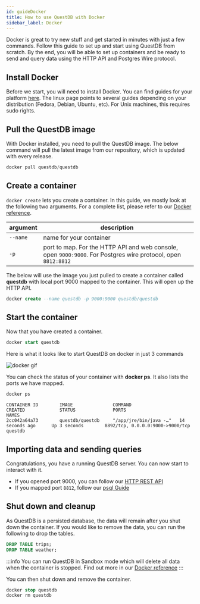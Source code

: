 ```yaml
---
id: guideDocker
title: How to use QuestDB with Docker
sidebar_label: Docker
---
```


Docker is great to try new stuff and get started in minutes with just a few
commands. Follow this guide to set up and start using QuestDB from scratch. By
the end, you will be able to set up containers and be ready to send and query
data using the HTTP API and Postgres Wire protocol.

## Install Docker

Before we start, you will need to install Docker. You can find guides for your
platform [here](https://docs.docker.com/get-docker/). The linux page points to
several guides depending on your distribution (Fedora, Debian, Ubuntu, etc). For
Unix machines, this requires sudo rights.

## Pull the QuestDB image

With Docker installed, you need to pull the QuestDB image. The below command
will pull the latest image from our repository, which is updated with every
release.

```sql title="Pull the latest image"
docker pull questdb/questdb
```

## Create a container

`docker create` lets you create a container. In this guide, we mostly look at
the following two arguments. For a complete list, please refer to our
[Docker reference](dockerReference.md).

| argument | description                                                                                                   |
| -------- | ------------------------------------------------------------------------------------------------------------- |
| `--name` | name for your container                                                                                       |
| `-p`     | port to map. For the HTTP API and web console, open `9000:9000`. For Postgres wire protocol, open `8812:8812` |

The below will use the image you just pulled to create a container called
**questdb** with local port 9000 mapped to the container. This will open up the
HTTP API.

```sql title="Create a container"
docker create --name questdb -p 9000:9000 questdb/questdb
```

## Start the container

Now that you have created a container.

```sql title="Start the container"
docker start questdb
```

Here is what it looks like to start QuestDB on docker in just 3 commands

![docker gif](/img/doc/dockerCinema.gif)

You can check the status of your container with **docker ps**. It also lists the
ports we have mapped.

```sql title="Check existing containers"
docker ps
```

```shell script
CONTAINER ID        IMAGE               COMMAND                  CREATED             STATUS              PORTS                              NAMES
2cc042a64a73        questdb/questdb     "/app/jre/bin/java -…"   14 seconds ago      Up 3 seconds        8892/tcp, 0.0.0.0:9000->9000/tcp   questdb
```

## Importing data and sending queries

Congratulations, you have a running QuestDB server. You can now start to
interact with it.

- If you opened port 9000, you can follow our [HTTP REST API](guidePSQL.md)
- If you mapped port `8812`, follow our [psql Guide](guidePSQL.md)

## Shut down and cleanup

As QuestDB is a persisted database, the data will remain after you shut down the
container. If you would like to remove the data, you can run the following to
drop the tables.

```sql title="Remove tables"
DROP TABLE trips;
DROP TABLE weather;
```

:::info
You can run QuestDB in Sandbox mode which will delete all data when the
container is stopped. Find out more in our
[Docker reference](dockerReference.md)
:::

You can then shut down and remove the container.

```sql title="Stop and remove the container"
docker stop questdb
docker rm questdb
```

